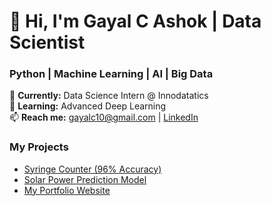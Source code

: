 # 👋 Hi, I'm Gayal C Ashok | Data Scientist  
### Python | Machine Learning | AI | Big Data  

🔭 **Currently:** Data Science Intern @ Innodatatics  
🌱 **Learning:** Advanced Deep Learning  
📫 **Reach me:** [gayalc10@gmail.com](mailto:gayalc10@gmail.com) | [LinkedIn](https://www.linkedin.com/in/gayal-c-ashok)  

###  My Projects  
- [Syringe Counter (96% Accuracy)](https://github.com/gayal-c/syringe-counter)  
- [Solar Power Prediction Model](https://github.com/gayal-c/solar-prediction)  
- [My Portfolio Website](https://gayal.github.io)  
<!--
**Gayal-C/Gayal-c** is a ✨ _special_ ✨ repository because its `README.md` (this file) appears on your GitHub profile.

Here are some ideas to get you started:

- 🔭 I’m currently working on ...
- 🌱 I’m currently learning ...
- 👯 I’m looking to collaborate on ...
- 🤔 I’m looking for help with ...
- 💬 Ask me about ...
- 📫 How to reach me: ...
- 😄 Pronouns: ...
- ⚡ Fun fact: ...
-->
